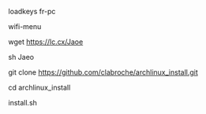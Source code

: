 loadkeys fr-pc

wifi-menu

wget https://lc.cx/Jaoe

sh Jaeo

git clone https://github.com/clabroche/archlinux_install.git

cd archlinux_install

install.sh
